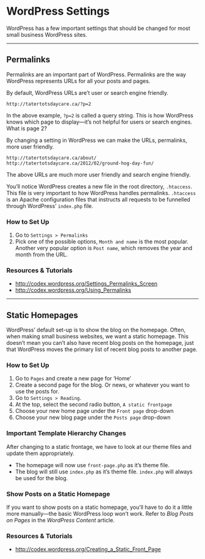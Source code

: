 # WordPress Settings

WordPress has a few important settings that should be changed for most small business WordPress sites.

---

## Permalinks

Permalinks are an important part of WordPress. Permalinks are the way WordPress represents URLs for all your posts and pages.

By default, WordPress URLs are’t user or search engine friendly.

	http://tatertotsdaycare.ca/?p=2

In the above example, `?p=2` is called a query string. This is how WordPress knows which page to display—it’s not helpful for users or search engines. What is page 2?

By changing a setting in WordPress we can make the URLs, permalinks, more user friendly.

	http://tatertotsdaycare.ca/about/
	http://tatertotsdaycare.ca/2012/02/ground-hog-day-fun/

The above URLs are much more user friendly and search engine friendly.

You’ll notice WordPress creates a new file in the root directory, `.htaccess`. This file is very important to how WordPress handles permalinks. `.htaccess` is an Apache configuration files that instructs all requests to be funnelled through WordPress’ `index.php` file.

### How to Set Up

1. Go to `Settings > Permalinks`
2. Pick one of the possible options, `Month and name` is the most popular. Another very popular option is `Post name`, which removes the year and month from the URL.

### Resources & Tutorials

- <http://codex.wordpress.org/Settings_Permalinks_Screen>
- <http://codex.wordpress.org/Using_Permalinks>

---

## Static Homepages

WordPress’ default set-up is to show the blog on the homepage. Often, when making small business websites, we want a static homepage. This doesn’t mean you can’t also have recent blog posts on the homepage, just that WordPress moves the primary list of recent blog posts to another page.

### How to Set Up

1. Go to `Pages` and create a new page for ‘Home’
2. Create a second page for the blog. Or news, or whatever you want to use the posts for.
3. Go to `Settings > Reading`.
4. At the top, select the second radio button, `A static frontpage`
5. Choose your new home page under the `Front page` drop-down
6. Choose your new blog page under the `Posts page` drop-down

### Important Template Hierarchy Changes

After changing to a static frontage, we have to look at our theme files and update them appropriately.

- The homepage will now use `front-page.php` as it’s theme file.
- The blog will still use `index.php` as it’s theme file. `index.php` will always be used for the blog.

### Show Posts on a Static Homepage

If you want to show posts on a static homepage, you’ll have to do it a little more manually—the basic WordPress loop won’t work. Refer to *Blog Posts on Pages* in the *WordPress Content* article.


### Resources & Tutorials

- <http://codex.wordpress.org/Creating_a_Static_Front_Page>